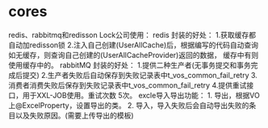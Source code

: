 # cores
redis、rabbitmq和redisson Lock公司使用：
    redis 封装的好处：
    1.获取缓存都自动加redisson锁
    2.注入自己创建(UserAllCache)后，根据编写的代码自动查询如无缓存，则查询自己创建的(UserAllCacheProvider)返回的数据，
      缓存中有则使用缓存中的。
    rabbitMQ 封装的好处：
    1.提供二种生产者(无事务提交和事务完成后提交)
    2.生产者失败后自动保存到失败记录表中t_vos_common_fail_retry
    3.消费者消费失败后保存到失败记录表中t_vos_common_fail_retry
    4.提供重试接口，用于XXL-JOB使用。重试次数 5次。
    excle导入导出功能：
    1. 导出，根据VO上@ExcelProperty，设置导出的类。
    2. 导入，导入失败后会自动导出失败的条目以及失败原因。(需要上传导出的模板)
    